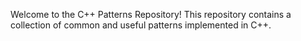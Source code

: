 Welcome to the C++ Patterns Repository! This repository contains a collection of common and useful patterns implemented in C++. 
